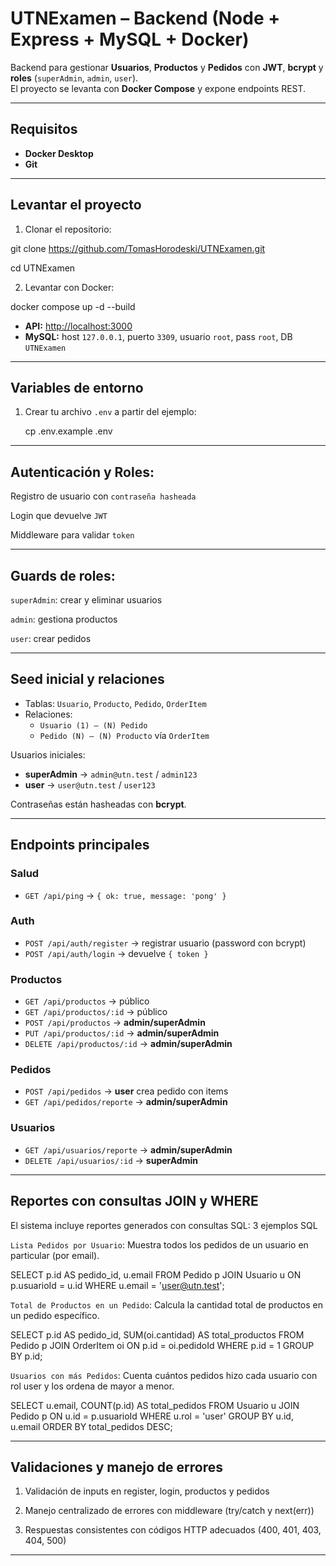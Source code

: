 # UTNExamen – Backend (Node + Express + MySQL + Docker)

Backend para gestionar **Usuarios**, **Productos** y **Pedidos** con **JWT**, **bcrypt** y **roles** (`superAdmin`, `admin`, `user`).  
El proyecto se levanta con **Docker Compose** y expone endpoints REST.

---

## Requisitos
- **Docker Desktop** 
- **Git**

---

## Levantar el proyecto

1. Clonar el repositorio:

git clone https://github.com/TomasHorodeski/UTNExamen.git

cd UTNExamen

2. Levantar con Docker:

docker compose up -d --build


- **API:** [http://localhost:3000](http://localhost:3000)  
- **MySQL:** host `127.0.0.1`, puerto `3309`, usuario `root`, pass `root`, DB `UTNExamen`

---

## Variables de entorno
1. Crear tu archivo `.env` a partir del ejemplo:

   cp .env.example .env

---

## Autenticación y Roles:

Registro de usuario con `contraseña hasheada`

Login que devuelve `JWT`

Middleware para validar `token`

---

## Guards de roles:

`superAdmin`: crear y eliminar usuarios

`admin`: gestiona productos

`user`: crear pedidos

---

## Seed inicial y relaciones
- Tablas: `Usuario`, `Producto`, `Pedido`, `OrderItem`  
- Relaciones:
  - `Usuario (1) — (N) Pedido`
  - `Pedido (N) — (N) Producto` vía `OrderItem`

Usuarios iniciales:
- **superAdmin** → `admin@utn.test` / `admin123`
- **user** → `user@utn.test` / `user123`

Contraseñas están hasheadas con **bcrypt**.

---

## Endpoints principales

### Salud
- `GET /api/ping` → `{ ok: true, message: 'pong' }`

### Auth
- `POST /api/auth/register` → registrar usuario (password con bcrypt)
- `POST /api/auth/login` → devuelve `{ token }`

### Productos
- `GET /api/productos` → público
- `GET /api/productos/:id` → público
- `POST /api/productos` → **admin/superAdmin**
- `PUT /api/productos/:id` → **admin/superAdmin**
- `DELETE /api/productos/:id` → **admin/superAdmin**

### Pedidos
- `POST /api/pedidos` → **user** crea pedido con items
- `GET /api/pedidos/reporte` → **admin/superAdmin**

### Usuarios
- `GET /api/usuarios/reporte` → **admin/superAdmin**
- `DELETE /api/usuarios/:id` → **superAdmin**

---

## Reportes con consultas JOIN y WHERE

El sistema incluye reportes generados con consultas SQL: 3 ejemplos SQL

`Lista Pedidos por Usuario`: Muestra todos los pedidos de un usuario en particular (por email).

SELECT p.id AS pedido_id, u.email
FROM Pedido p
JOIN Usuario u ON p.usuarioId = u.id
WHERE u.email = 'user@utn.test';

`Total de Productos en un Pedido`: Calcula la cantidad total de productos en un pedido específico.

SELECT p.id AS pedido_id, SUM(oi.cantidad) AS total_productos
FROM Pedido p
JOIN OrderItem oi ON p.id = oi.pedidoId
WHERE p.id = 1
GROUP BY p.id;

`Usuarios con más Pedidos`: Cuenta cuántos pedidos hizo cada usuario con rol user y los ordena de mayor a menor.

SELECT u.email, COUNT(p.id) AS total_pedidos
FROM Usuario u
JOIN Pedido p ON u.id = p.usuarioId
WHERE u.rol = 'user'
GROUP BY u.id, u.email
ORDER BY total_pedidos DESC;

---

## Validaciones y manejo de errores

1. Validación de inputs en register, login, productos y pedidos

2. Manejo centralizado de errores con middleware (try/catch y next(err))

3. Respuestas consistentes con códigos HTTP adecuados (400, 401, 403, 404, 500)

---